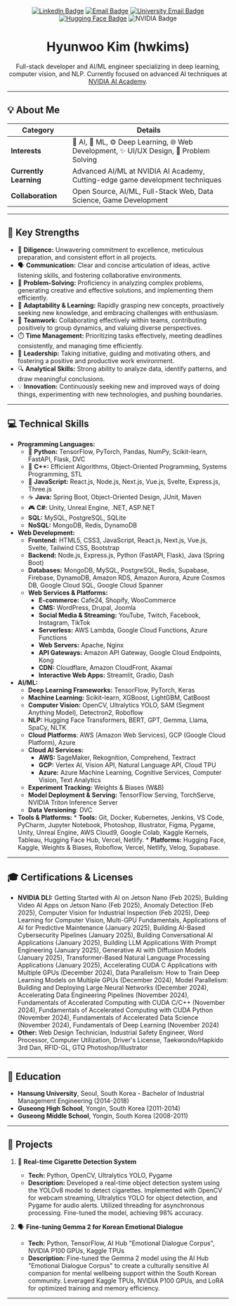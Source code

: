 <!-- Profile Header with Badges -->
<p align="center">
  <a href="https://www.linkedin.com/in/hwkims/" target="_blank"><img src="https://img.shields.io/badge/LinkedIn-0077B5?style=for-the-badge&logo=linkedin&logoColor=white" alt="LinkedIn Badge"></a>
  <a href="mailto:hwkims@naver.com"><img src="https://img.shields.io/badge/Email-D14836?style=for-the-badge&logo=gmail&logoColor=white" alt="Email Badge"></a>
  <a href="mailto:kim@hansung.ac.kr"><img src="https://img.shields.io/badge/Email-0078D4?style=for-the-badge&logo=microsoftoutlook&logoColor=white" alt="University Email Badge"></a>
  <a href="https://huggingface.co/kimhyunwoo" target="_blank"><img src="https://img.shields.io/badge/Hugging Face-FFD21E?style=for-the-badge&logo=huggingface&logoColor=black" alt="Hugging Face Badge"></a>
  <img src="https://img.shields.io/badge/NVIDIA-AI Academy-76B900?style=for-the-badge&logo=nvidia&logoColor=white" alt="NVIDIA Badge">
</p>

<h1 align="center">Hyunwoo Kim (hwkims)</h1>

<p align="center">
  Full-stack developer and AI/ML engineer specializing in deep learning, computer vision, and NLP. Currently focused on advanced AI techniques at <a href="https://www.nvidia.com/en-us/training/" target="_blank">NVIDIA AI Academy</a>.
</p>

---

## 💡 About Me

| Category            | Details                                                                                                                              |
| ------------------- | ------------------------------------------------------------------------------------------------------------------------------------ |
| **Interests**     | 🤖 AI, 🧠 ML, ⚙️ Deep Learning, 🌐 Web Development, ✨ UI/UX Design, 🎯 Problem Solving                                                    |
| **Currently Learning** | Advanced AI/ML at NVIDIA AI Academy, Cutting-edge game development techniques                                                       |
| **Collaboration** | Open Source, AI/ML, Full-Stack Web, Data Science, Game Development                                                                     |

---
## 💪 Key Strengths

*   🎯 **Diligence:**  Unwavering commitment to excellence, meticulous preparation, and consistent effort in all projects.
*   🗣️ **Communication:**  Clear and concise articulation of ideas, active listening skills, and fostering collaborative environments.
*   🧠 **Problem-Solving:**  Proficiency in analyzing complex problems, generating creative and effective solutions, and implementing them efficiently.
*   🚀 **Adaptability & Learning:**  Rapidly grasping new concepts, proactively seeking new knowledge, and embracing challenges with enthusiasm.
*   🤝 **Teamwork:**  Collaborating effectively within teams, contributing positively to group dynamics, and valuing diverse perspectives.
*   ⏱️ **Time Management:**  Prioritizing tasks effectively, meeting deadlines consistently, and managing time efficiently.
*   🌟 **Leadership:** Taking initiative, guiding and motivating others, and fostering a positive and productive work environment.
*   🔍 **Analytical Skills:**  Strong ability to analyze data, identify patterns, and draw meaningful conclusions.
*   💡 **Innovation:** Continuously seeking new and improved ways of doing things, experimenting with new technologies, and pushing boundaries.
---

## 💻 Technical Skills

*   **Programming Languages:**
    *   🐍 **Python:** TensorFlow, PyTorch, Pandas, NumPy, Scikit-learn, FastAPI, Flask, DVC
    *   🧰 **C++:** Efficient Algorithms, Object-Oriented Programming, Systems Programming, STL
    *   📜 **JavaScript:** React.js, Node.js, Next.js, Vue.js, Svelte, Express.js, Three.js
    *   ☕ **Java:** Spring Boot, Object-Oriented Design, JUnit, Maven
    *   🎮 **C#:** Unity, Unreal Engine, .NET, ASP.NET
    *   **SQL:** MySQL, PostgreSQL, SQLite
    *   **NoSQL:** MongoDB, Redis, DynamoDB
*   **Web Development:**
    *   **Frontend:** HTML5, CSS3, JavaScript, React.js, Next.js, Vue.js, Svelte, Tailwind CSS, Bootstrap
    *   **Backend:** Node.js, Express.js, Python (FastAPI, Flask), Java (Spring Boot)
    *   **Databases:** MongoDB, MySQL, PostgreSQL, Redis, Supabase, Firebase, DynamoDB, Amazon RDS, Amazon Aurora, Azure Cosmos DB, Google Cloud SQL, Google Cloud Spanner
    *   **Web Services & Platforms:**
        *   **E-commerce:** Cafe24, Shopify, WooCommerce
        *   **CMS:** WordPress, Drupal, Joomla
        *   **Social Media & Streaming:** YouTube, Twitch, Facebook, Instagram, TikTok
        *   **Serverless:** AWS Lambda, Google Cloud Functions, Azure Functions
        *   **Web Servers:** Apache, Nginx
        *   **API Gateways:** Amazon API Gateway, Google Cloud Endpoints, Kong
        *   **CDN:** Cloudflare, Amazon CloudFront, Akamai
        *   **Interactive Web Apps:** Streamlit, Gradio, Dash
*   **AI/ML:**
    *   **Deep Learning Frameworks:** TensorFlow, PyTorch, Keras
    *   **Machine Learning:** Scikit-learn, XGBoost, LightGBM, CatBoost
    *   **Computer Vision:** OpenCV, Ultralytics YOLO, SAM (Segment Anything Model), Detectron2, Roboflow
    *   **NLP:** Hugging Face Transformers, BERT, GPT, Gemma, Llama, SpaCy, NLTK
    *   **Cloud Platforms**: AWS (Amazon Web Services), GCP (Google Cloud Platform), Azure
    *   **Cloud AI Services:**
        *   **AWS:** SageMaker, Rekognition, Comprehend, Textract
        *   **GCP:** Vertex AI, Vision API, Natural Language API, Cloud TPU
        *   **Azure:** Azure Machine Learning, Cognitive Services, Computer Vision, Text Analytics
    *   **Experiment Tracking:** Weights & Biases (W&B)
    *   **Model Deployment & Serving:**  TensorFlow Serving, TorchServe, NVIDIA Triton Inference Server
    *   **Data Versioning**: DVC
*    **Tools & Platforms:**
    *   **Tools:** Git, Docker, Kubernetes, Jenkins, VS Code, PyCharm, Jupyter Notebook, Photoshop, Illustrator, Figma, Pygame, Unity, Unreal Engine, AWS Cloud9, Google Colab, Kaggle Kernels, Tableau, Hugging Face Hub, Vercel, Netlify.
    *   **Platforms:** Hugging Face, Kaggle, Weights & Biases, Roboflow, Vercel, Netlify, Velog, Supabase.

---

## 🎓 Certifications & Licenses

*   **NVIDIA DLI:** Getting Started with AI on Jetson Nano (Feb 2025), Building Video AI Apps on Jetson Nano (Feb 2025), Anomaly Detection (Feb 2025), Computer Vision for Industrial Inspection (Feb 2025), Deep Learning for Computer Vision, Multi-GPU Fundamentals, Applications of AI for Predictive Maintenance (January 2025), Building AI-Based Cybersecurity Pipelines (January 2025), Building Conversational AI Applications (January 2025), Building LLM Applications With Prompt Engineering (January 2025), Generative AI with Diffusion Models (January 2025), Transformer-Based Natural Language Processing Applications (January 2025), Accelerating CUDA C Applications with Multiple GPUs (December 2024), Data Parallelism: How to Train Deep Learning Models on Multiple GPUs (December 2024), Model Parallelism: Building and Deploying Large Neural Networks (December 2024), Accelerating Data Engineering Pipelines (November 2024), Fundamentals of Accelerated Computing with CUDA C/C++ (November 2024), Fundamentals of Accelerated Computing with CUDA Python (November 2024), Fundamentals of Accelerated Data Science (November 2024), Fundamentals of Deep Learning (November 2024)
*   **Other:** Web Design Technician, Industrial Safety Engineer, Word Processor, Computer Utilization, Driver's License, Taekwondo/Hapkido 3rd Dan, RFID-GL, GTQ Photoshop/Illustrator

---

## 🏫 Education

*   **Hansung University**, Seoul, South Korea - Bachelor of Industrial Management Engineering (2014-2018)
*   **Guseong High School**, Yongin, South Korea (2011-2014)
*   **Guseong Middle School**, Yongin, South Korea (2008-2011)

---

## 📂 Projects

1.  🚬 **Real-time Cigarette Detection System**

    *   **Tech:** Python, OpenCV, Ultralytics YOLO, Pygame
    *   **Description:** Developed a real-time object detection system using the YOLOv8 model to detect cigarettes. Implemented with OpenCV for webcam streaming, Ultralytics YOLO for object detection, and Pygame for audio alerts. Utilized threading for asynchronous processing. Fine-tuned the model, achieving 98% accuracy.

2.  🗣️ **Fine-tuning Gemma 2 for Korean Emotional Dialogue**

    *   **Tech:** Python, TensorFlow, AI Hub "Emotional Dialogue Corpus", NVIDIA P100 GPUs, Kaggle TPUs
    *   **Description:** Fine-tuned the Gemma 2 model using the AI Hub "Emotional Dialogue Corpus" to create a culturally sensitive AI companion for mental wellbeing support within the South Korean community. Leveraged Kaggle TPUs, NVIDIA P100 GPUs, and LoRA for optimized training and memory efficiency.

---
